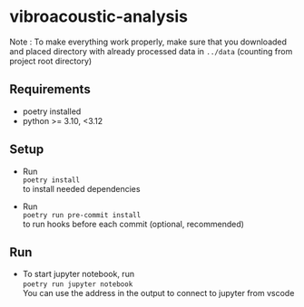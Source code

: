 # vibroacoustic-analysis

Note : To make everything work properly, make sure that you downloaded and placed directory with already processed data in `../data` (counting from project root directory)

## Requirements

- poetry installed
- python >= 3.10, <3.12

## Setup

- Run  
  `poetry install`  
  to install needed dependencies

- Run  
  `poetry run pre-commit install`  
  to run hooks before each commit (optional, recommended)

## Run

- To start jupyter notebook, run  
  `poetry run jupyter notebook`  
  You can use the address in the output to connect to jupyter from vscode
